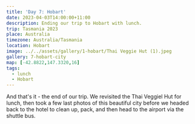 ```yaml
---
title: 'Day 7: Hobart'
date: 2023-04-03T14:00:00+11:00
description: Ending our trip to Hobart with lunch.
trip: Tasmania 2023
place: Australia
timezone: Australia/Tasmania
location: Hobart
image: ../../assets/gallery/1-hobart/Thai Veggie Hut (1).jpeg
gallery: 7-hobart-city
map: [-42.8822,147.3320,16]
tags:
  - lunch
  - Hobart
---
```

And that's it - the end of our trip. We revisited the Thai Veggiel Hut for lunch, then took a few last photos of this beautiful city before we headed back to the hotel to clean up, pack, and then head to the airport via the shuttle bus.
